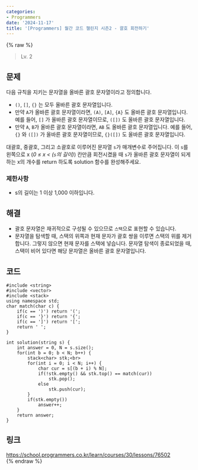 ```yaml
---
categories:
- Programmers
date: '2024-11-17'
title: '[Programmers] 월간 코드 챌린지 시즌2 - 괄호 회전하기'
---
```


{% raw %}
> Lv. 2<br>

## 문제
다음 규칙을 지키는 문자열을 올바른 괄호 문자열이라고 정의합니다.

-   `()`,  `[]`,  `{}`  는 모두 올바른 괄호 문자열입니다.
-   만약  `A`가 올바른 괄호 문자열이라면,  `(A)`,  `[A]`,  `{A}`  도 올바른 괄호 문자열입니다. 예를 들어,  `[]`  가 올바른 괄호 문자열이므로,  `([])`  도 올바른 괄호 문자열입니다.
-   만약  `A`,  `B`가 올바른 괄호 문자열이라면,  `AB`  도 올바른 괄호 문자열입니다. 예를 들어,  `{}`  와  `([])`  가 올바른 괄호 문자열이므로,  `{}([])`  도 올바른 괄호 문자열입니다.

대괄호, 중괄호, 그리고 소괄호로 이루어진 문자열  `s`가 매개변수로 주어집니다. 이  `s`를 왼쪽으로 x (_0 ≤ x < (`s`의 길이)_) 칸만큼 회전시켰을 때  `s`가 올바른 괄호 문자열이 되게 하는 x의 개수를 return 하도록 solution 함수를 완성해주세요.

### 제한사항
-   s의 길이는 1 이상 1,000 이하입니다.

## 해결
- 괄호 문자열은 재귀적으로 구성될 수 있으므로 `스택`으로 표현할 수 있습니다.
- 문자열을 탐색할 때, 스택의 위쪽과 현재 문자가 괄호 쌍을 이루면 스택의 위를 제거합니다. 그렇지 않으면 현재 문자를 스택에 넣습니다. 문자열 탐색이 종료되었을 때, 스택이 비어 있다면 해당 문자열은 올바른 괄호 문자열입니다.

## 코드
```
#include <string>
#include <vector>
#include <stack>
using namespace std;
char match(char c) {
    if(c == ')') return '(';
    if(c == '}') return '{';
    if(c == ']') return '[';
    return ' ';
}

int solution(string s) {
    int answer = 0, N = s.size();
    for(int b = 0; b < N; b++) {
        stack<char> stk;<br>
        for(int i = 0; i < N; i++) {
            char cur = s[(b + i) % N];
            if(!stk.empty() && stk.top() == match(cur))
                stk.pop();
            else
                stk.push(cur);
        }
        if(stk.empty())
            answer++;
    }
    return answer;
}
```

## 링크
https://school.programmers.co.kr/learn/courses/30/lessons/76502<br>
{% endraw %}